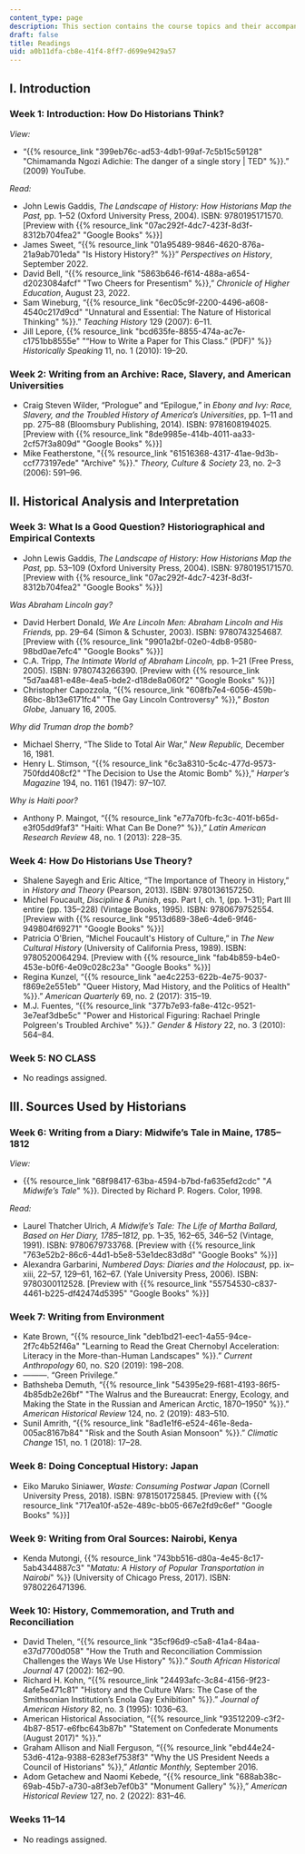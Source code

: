 ```yaml
---
content_type: page
description: This section contains the course topics and their accompanying readings.
draft: false
title: Readings
uid: a0b11dfa-cb8e-41f4-8ff7-d699e9429a57
---
```

## I. Introduction

### Week 1: Introduction: How Do Historians Think?

*View:*

- “{{% resource_link "399eb76c-ad53-4db1-99af-7c5b15c59128" "Chimamanda Ngozi Adichie: The danger of a single story | TED" %}}.” (2009) YouTube.

*Read:*

- John Lewis Gaddis, *The Landscape of History: How Historians Map the Past,* pp. 1–52 (Oxford University Press, 2004). ISBN: ‎9780195171570. \[Preview with {{% resource_link "07ac292f-4dc7-423f-8d3f-8312b704fea2" "Google Books" %}}\]
- James Sweet, “{{% resource_link "01a95489-9846-4620-876a-21a9ab701eda" "Is History History?" %}}” *Perspectives on History*, September 2022.
- David Bell, “{{% resource_link "5863b646-f614-488a-a654-d2023084afcf" "Two Cheers for Presentism" %}},” *Chronicle of Higher Education*, August 23, 2022.
- Sam Wineburg, “{{% resource_link "6ec05c9f-2200-4496-a608-4540c217d9cd" "Unnatural and Essential: The Nature of Historical Thinking" %}}.” *Teaching History* 129 (2007): 6–11.
- Jill Lepore, {{% resource_link "bcd635fe-8855-474a-ac7e-c1751bb8555e" "“How to Write a Paper for This Class.” (PDF)" %}} *Historically Speaking* 11, no. 1 (2010): 19–20.

### Week 2: Writing from an Archive: Race, Slavery, and American Universities

- Craig Steven Wilder, “Prologue” and “Epilogue,” in *Ebony and Ivy: Race, Slavery, and the Troubled History of America’s Universities*, pp. 1–11 and pp. 275–88 (Bloomsbury Publishing, 2014). ISBN: ‎9781608194025. \[Preview with {{% resource_link "8de9985e-414b-4011-aa33-2cf57f3a809d" "Google Books" %}}\]
- Mike Featherstone, "{{% resource_link "61516368-4317-41ae-9d3b-ccf773197ede" "Archive" %}}." *Theory, Culture & Society* 23, no. 2–3 (2006): 591–96.  

## II. Historical Analysis and Interpretation

### Week 3: What Is a Good Question? Historiographical and Empirical Contexts

- John Lewis Gaddis, *The Landscape of History: How Historians Map the Past,* pp. 53–109 (Oxford University Press, 2004). ISBN: ‎9780195171570. \[Preview with {{% resource_link "07ac292f-4dc7-423f-8d3f-8312b704fea2" "Google Books" %}}\]

*Was Abraham Lincoln gay?*

- David Herbert Donald, *We Are Lincoln Men: Abraham Lincoln and His Friends,* pp. 29–64 (Simon & Schuster, 2003). ISBN: ‎9780743254687. \[Preview with {{% resource_link "9901a2bf-02e0-4db8-9580-98bd0ae7efc4" "Google Books" %}}\]
- C.A. Tripp, *The Intimate World of Abraham* *Lincoln,* pp. 1–21 (Free Press, 2005). ISBN: 9780743266390. \[Preview with {{% resource_link "5d7aa481-e48e-4ea5-bde2-d18de8a060f2" "Google Books" %}}\]
- Christopher Capozzola, “{{% resource_link "608fb7e4-6056-459b-86bc-8b13e6171fc4" "The Gay Lincoln Controversy" %}},” *Boston Globe,* January 16, 2005.  

*Why did Truman drop the bomb?*

- Michael Sherry, “The Slide to Total Air War,” *New Republic,* December 16, 1981.
- Henry L. Stimson, “{{% resource_link "6c3a8310-5c4c-477d-9573-750fdd408cf2" "The Decision to Use the Atomic Bomb" %}},” *Harper’s Magazine* 194, no. 1161 (1947): 97–107.

*Why is Haiti poor?*

- Anthony P. Maingot, “{{% resource_link "e77a70fb-fc3c-401f-b65d-e3f05dd9faf3" "Haiti: What Can Be Done?" %}},” *Latin American Research Review* 48, no. 1 (2013): 228–35.

### Week 4: How Do Historians Use Theory?

- Shalene Sayegh and Eric Altice, “The Importance of Theory in History,” in *History and Theory* (Pearson, 2013). ISBN: ‎9780136157250. 
- Michel Foucault, *Discipline & Punish*, esp. Part I, ch. 1, (pp. 1–31); Part III entire (pp. 135–228) (Vintage Books, 1995). ISBN: 9780679752554. \[Preview with {{% resource_link "9513d689-38e6-4de6-9f46-949804f69271" "Google Books" %}}\]
- Patricia O'Brien, “Michel Foucault's History of Culture,” in *The New Cultural History* (University of California Press, 1989). ISBN: ‎9780520064294. \[Preview with {{% resource_link "fab4b859-b4e0-453e-b0f6-4e09c028c23a" "Google Books" %}}\]
- Regina Kunzel, “{{% resource_link "ae4c2253-622b-4e75-9037-f869e2e551eb" "Queer History, Mad History, and the Politics of Health" %}}.” *American Quarterly* 69, no. 2 (2017): 315–19.
- M.J. Fuentes, “{{% resource_link "377b7e93-fa8e-412c-9521-3e7eaf3dbe5c" "Power and Historical Figuring: Rachael Pringle Polgreen's Troubled Archive" %}}.” *Gender & History* 22, no. 3 (2010): 564–84.

### Week 5: NO CLASS

- No readings assigned.

## III. Sources Used by Historians

### Week 6: Writing from a Diary: Midwife’s Tale in Maine, 1785–1812

*View:*

- {{% resource_link "68f98417-63ba-4594-b7bd-fa635efd2cdc" "*A Midwife’s Tale*" %}}*.* Directed by Richard P. Rogers. Color, 1998.

*Read:*

- Laurel Thatcher Ulrich, *A Midwife’s Tale: The Life of Martha Ballard, Based on Her Diary, 1785–1812,* pp. 1–35, 162–65, 346–52 (Vintage, 1991). ISBN: ‎9780679733768. \[Preview with {{% resource_link "763e52b2-86c6-44d1-b5e8-53e1dec83d8d" "Google Books" %}}\]
- Alexandra Garbarini, *Numbered Days: Diaries and the Holocaust,* pp. ix–xiii, 22–57, 129–61, 162–67. (Yale University Press, 2006). ISBN: 9780300112528. \[Preview with {{% resource_link "55754530-c837-4461-b225-df42474d5395" "Google Books" %}}\]

### Week 7: Writing from Environment

- Kate Brown, “{{% resource_link "deb1bd21-eec1-4a55-94ce-2f7c4b52f46a" "Learning to Read the Great Chernobyl Acceleration: Literacy in the More-than-Human Landscapes" %}}.” *Current Anthropology* 60, no. S20 (2019): 198–208.
- ———. “Green Privilege.”
- Bathsheba Demuth, “{{% resource_link "54395e29-f681-4193-86f5-4b85db2e26bf" "The Walrus and the Bureaucrat: Energy, Ecology, and Making the State in the Russian and American Arctic, 1870–1950" %}}.” *American Historical Review* 124, no. 2 (2019): 483–510.
- Sunil Amrith, “{{% resource_link "8ad1e1f6-e524-461e-8eda-005ac8167b84" "Risk and the South Asian Monsoon" %}}.” *Climatic Change* 151, no. 1 (2018): 17–28.

### Week 8: Doing Conceptual History: Japan

- Eiko Maruko Siniawer, *Waste: Consuming Postwar Japan* (Cornell University Press, 2018). ISBN: ‎9781501725845. \[Preview with {{% resource_link "717ea10f-a52e-489c-bb05-667e2fd9c6ef" "Google Books" %}}\] 

### Week 9: Writing from Oral Sources: Nairobi, Kenya

- Kenda Mutongi, {{% resource_link "743bb516-d80a-4e45-8c17-5ab4344887c3" "*Matatu: A History of Popular Transportation in Nairobi*" %}} (University of Chicago Press, 2017). ISBN: ‎9780226471396. 

### Week 10: History, Commemoration, and Truth and Reconciliation

- David Thelen, “{{% resource_link "35cf96d9-c5a8-41a4-84aa-e37d7700d058" "How the Truth and Reconciliation Commission Challenges the Ways We Use History" %}}.” *South African Historical Journal* 47 (2002): 162–90.
- Richard H. Kohn, “{{% resource_link "24493afc-3c84-4156-9f23-4afe5e471c81" "History and the Culture Wars: The Case of the Smithsonian Institution’s Enola Gay Exhibition" %}}.” *Journal of American History* 82, no. 3 (1995): 1036–63.
- American Historical Association, “{{% resource_link "93512209-c3f2-4b87-8517-e6fbc643b87b" "Statement on Confederate Monuments (August 2017)" %}}.”
- Graham Allison and Niall Ferguson, “{{% resource_link "ebd44e24-53d6-412a-9388-6283ef7538f3" "Why the US President Needs a Council of Historians" %}},” *Atlantic Monthly,* September 2016.
- Adom Getachew and Naomi Kebede, “{{% resource_link "688ab38c-69ab-45b7-a730-a8f3eb7ef0b3" "Monument Gallery" %}},” *American Historical Review* 127, no. 2 (2022): 831–46.  

### Weeks 11–14

- No readings assigned.